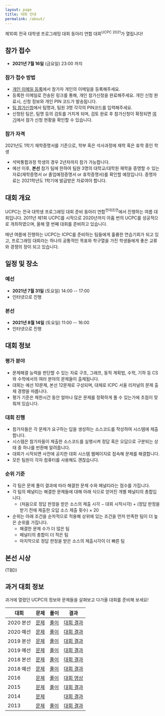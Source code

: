 ```yaml
---
layout: page
title: 대회 안내
permalink: /about/
---
```


제10회 전국 대학생 프로그래밍 대회 동아리 연합 대회<sup>UCPC 2021</sup>가 열립니다!


## 참가 접수

- **2021년 7월 16일** (금요일) 23:00 까지

### 참가 접수 방법
- [개인 이메일 등록](https://docs.google.com/forms/d/e/1FAIpQLSeF9SjIZM54MaXMtLoa_GnW3YSN7ZDqM_D9gvxNck7VoGFeMQ/viewform)에서 참가자 개인의 이메일을 등록해주세요.
- 등록한 이메일로 전송된 링크를 통해, 개인 참가신청을 완료해주세요. 개인 신청 완료시, 신청 정보와 개인 PIN 코드가 발송됩니다.
- [팀 참가신청](https://docs.google.com/forms/d/e/1FAIpQLSfOFzMr7fBLPveuMEiY8qFPlYXhEtMKf1InC_Mx2vT1Ao9TmQ/viewform)에서 팀명과, 팀원 3명 각각의 PIN코드를 입력해주세요.
- 신청된 팀은, 팀명 등의 검토를 거치게 되며, 검토 완료 후 참가신청이 확정되면 [여기](https://docs.google.com/spreadsheets/d/e/2PACX-1vTkgCYMCTi8L8OMZ4-FLrKYrg3Nk335_TJEFkg4yhbN6y0HVLL6a0QDTEgIdKPhv4GV7Mu3JDtRiwOm/pubhtml?gid=543382856&single=true)에서 참가 신청 현황을 확인할 수 있습니다.

### 참가 자격

2021년도 1학기 재학증명서를 기준으로, 학부 혹은 석사과정에 재학 혹은 휴학 중인 학생
- 석박통합과정 학생의 경우 2년차까지 참가 가능합니다.
- 예선 이후, **본선** 참가 팀에 한하여 팀원 3명의 대학교/대학원 재학을 증명할 수 있는 자료(재학증명서 or 졸업예정증명서 or 휴학증명서)를 확인할 예정입니다. 증명자료는 2021학년도 1학기에 발급받은 자료여야 합니다.

## 대회 개요

UCPC는 전국 대학생 프로그래밍 대회 준비 동아리 연합<sup>전대프연</sup>에서 진행하는 여름 대회입니다.
2011년 제1회 UCPC를 시작으로 2020년까지 아홉 번의 UCPC를 성공적으로 개최하였으며, 올해 열 번째 대회를 준비하고 있습니다.

매년 여름에 진행하는 UCPC는 ICPC를 준비하는 팀들에게 훌륭한 연습기회가 되고 있고,
프로그래밍 대회라는 하나의 공통적인 목표와 학구열을 가진 학생들에게 좋은 교류와 경쟁의 장이 되고 있습니다.

## 일정 및 장소

### 예선

- **2021년 7월 31일** (토요일) 14:00 -- 17:00
- 인터넷으로 진행

### 본선

- **2021년 8월 14일** (토요일) 11:00 -- 16:00
- 인터넷으로 진행

## 대회 정보

### 평가 분야

 * 문제해결 능력을 판단할 수 있는 자료 구조, 그래프, 동적 계획법, 수학, 기하 등 CS와 수학에서의 여러 분야의 문제들이 출제됩니다.
 * 대회는 예선 10문제, 본선 12문제로 구성되며, 대체로 ICPC 서울 리저널의 문제 출제 경향을 따릅니다.
 * 평가 기준은 제한시간 동안 얼마나 많은 문제를 정확하게 풀 수 있는가에 초점이 맞춰져 있습니다.

### 대회 진행

 * 참가자들은 각 문제가 요구하는 답을 생성하는 소스코드를 작성하여 시스템에 제출합니다.
 * 시스템은 참가자들이 제출한 소스코드를 실행시켜 정답 혹은 오답으로 구분되는 상태 중 하나를 반환해 알려줍니다.
 * 대회가 시작되면 사전에 공지한 대회 시스템 웹페이지로 접속해 문제를 해결합니다.
 * 모든 팀원이 각자 컴퓨터를 사용해도 괜찮습니다.

### 순위 기준

 * 각 팀은 문제 풀이 결과에 따라 해결한 문제 수와 페널티라는 점수를 가집니다.
 * 각 팀의 페널티는 해결한 문제들에 대해 아래 식으로 얻어진 개별 페널티의 총합입니다.
   * (처음으로 정답 판정을 받은 소스의 제출 시각 &minus; 대회 시작시각) + (정답 판정을 받기 전에 제출한 오답 소스 제출 횟수) &times; 20
 * 순위는 아래 조건을 순차적으로 적용해 상위에 있는 조건을 먼저 만족한 팀이 더 높은 순위를 가집니다.
   * 해결한 문제 수가 더 많은 팀
   * 페널티의 총합이 더 적은 팀
   * 마지막으로 정답 판정을 받은 소스의 제출시각이 더 빠른 팀

## 본선 시상

(TBD)

## 과거 대회 정보

과거에 열렸던 UCPC의 정보와 문제들을 살펴보고 다가올 대회를 준비해 보세요!

|대회|문제|풀이|결과|
|-|-|-|-|
|2020 본선| [문제](https://www.acmicpc.net/category/detail/2272) | [풀이](http://2020.ucpc.me/assets/ucpc20-finals-solutions.pdf) | [대회 결과](https://www.acmicpc.net/contest/spotboard/524) |
|2020 예선| [문제](https://www.acmicpc.net/category/detail/2270) | [풀이](http://2020.ucpc.me/assets/ucpc20-prelim-solutions.pdf) | [대회 결과](https://www.acmicpc.net/contest/spotboard/521) |
|2019 본선| [문제](https://www.acmicpc.net/category/detail/2054)  | [풀이](http://2019.ucpc.me/assets/UCPC2019_sol_stat.pdf) | [대회 결과](https://ucpc.acmicpc.net/contest/spotboard/450) |
|2019 예선| [문제](https://www.acmicpc.net/category/detail/2053)|  [풀이](https://drive.google.com/file/d/1lEkJ4sW5s2bD8SXHh2nYVp8MgXf2nkNg/view) | [대회 결과](https://www.acmicpc.net/contest/spotboard/449)|
|2018 본선| [문제](https://www.acmicpc.net/category/detail/1893)  | [풀이](https://docs.google.com/presentation/d/1iL3syHDaOAgvip0-Dd_bS3Zl-07xD5LqbhYNeH30AFA/edit#slide=id.p) | [대회 결과](https://ucpc.acmicpc.net/contest/spotboard/314) |
|2018 예선| [문제](https://www.acmicpc.net/category/detail/1891)|  [풀이](https://docs.google.com/presentation/d/1y4f_ZCcWgCZocPZozsaFZpn2AJSx3ZtPwEFM3h7NurU) | [대회 결과](https://www.acmicpc.net/contest/spotboard/307)|
|2016   | [문제](https://www.acmicpc.net/category/detail/1510)| [풀이](https://www.slideshare.net/JeonDaePeuYeon/2016-ucpc-65393552) | [대회 영상](https://www.youtube.com/watch?v=vScs5byLKcc) |
|2015   | [문제](https://www.acmicpc.net/category/detail/1358) | [풀이](https://www.slideshare.net/SunyoungKim14/5-51953762)   | [대회 결과](https://ucpc2015.acmicpc.net/) |
|2014   | [문제](https://algospot.com/judge/problem/list/?source=제4회%20전국%20대학생%20프로그래밍%20대회%20동아리%20연합%20대회) |   | [대회 결과](http://140823.hodduc.net/)|
|2013   | [문제](https://algospot.com/judge/problem/list/?source=제3회%20전국%20대학생%20프로그래밍%20대회%20동아리%20연합%20대회) | [풀이](https://dl.dropboxusercontent.com/s/lvx9t5xunt9bbja/ucpc-3rd-solution-slide.pdf) | [대회 결과](https://dl.dropboxusercontent.com/s/sk5n8ur0kl7l5gq/ucpc-3rd-standing.png) |
